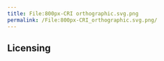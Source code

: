 ```yaml
---
title: File:800px-CRI orthographic.svg.png
permalink: /File:800px-CRI_orthographic.svg.png/
---
```


## Licensing